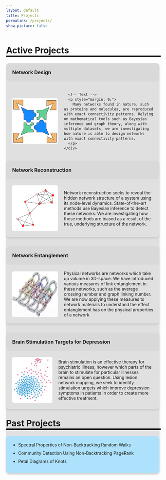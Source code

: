 ```yaml
---
layout: default
title: Projects
permalink: /projects/
show_picture: false
---
```


<!-- <div style="background-color: rgb(174, 225, 252); padding: 5px; border-radius: 10px; box-shadow: 0 4px 6px rgba(0, 0, 0, 0.1); margin-bottom: 20px;"> -->
<h1 style="text-align:left; margin-bottom:0px;">Active Projects</h1>
<hr style="width: 100%; border: 2px solid black; margin-top: 0px; margin-bottom: 20px;">
<!-- </div> -->

<div style="background-color: #e0e0e0; box-shadow: 0 4px 6px rgba(0, 0, 0, 0.1); border-radius: 10px; margin-bottom: 30px;">
  <!-- Header -->
  <div style="padding: 20px; background-color: #d9d9d9; border-radius: 10px; display: flex; align-items: center;">
    <h3 style="margin: 0; text-align: left;">Network Design</h3>
  </div>

  <!-- Content -->
  <div style="padding: 20px;">
    <div style="display: flex; align-items: center; gap: 20px;">
      <!-- Image -->
      <img src="/assets/images/projects/net_design.png" alt="Icon" style="width: 150px; height: 150px; border-radius: 5px;">
      
      <!-- Text -->
      <p style="margin: 0;">
        Many networks found in nature, such as proteins and molecules, are reproduced with exact connectivity patterns. Relying on mathematical tools such as Bayesian inference and graph theory, along with multiple datasets, we are investigating how nature is able to design networks with exact connectivity patterns.
      </p>
    </div>
  </div>
</div>

<div style="background-color: #e0e0e0; box-shadow: 0 4px 6px rgba(0, 0, 0, 0.1); border-radius: 10px; margin-bottom: 30px;">
  <!-- Header -->
  <div style="padding: 20px; background-color: #d9d9d9; border-radius: 10px; display: flex; align-items: center;">
    <h3 style="margin: 0; text-align: left;">Network Reconstruction</h3>
  </div>

  <!-- Content -->
  <div style="padding: 20px;">
    <div style="display: flex; align-items: center; gap: 20px;">
      <!-- Image -->
      <img src="/assets/images/projects/net_recon.jpg" alt="Icon" style="width: 150px; height: 150px; border-radius: 5px;">
      <!-- Text -->
      <p style="margin: 0;">
        Network reconstruction seeks to reveal the hidden network structure of a system using its node-level dynamics. State-of-the-art methods use Bayesian inference to detect these networks. We are investigating how these methods are biased as a result of the true, underlying structure of the network.
      </p>
    </div>
  </div>
</div>

<div style="background-color: #e0e0e0; box-shadow: 0 4px 6px rgba(0, 0, 0, 0.1); border-radius: 10px; margin-bottom: 30px;">
  <!-- Dropdown Header -->
  <div style="padding: 20px; background-color: #d9d9d9; border-radius: 10px; display: flex; align-items: center;">
    <h3 style="margin: 0; text-align: left;">Network Entanglement</h3>
  </div>

  <!-- Dropdown Content -->
  <div style="padding: 20px;">
    <div style="display: flex; align-items: center; gap: 20px;">
      <!-- Image -->
      <img src="/assets/images/projects/net_entanglement.png" alt="Icon" style="width: 150px; height: 150px; border-radius: 5px;">
      <!-- Text -->
      <p style="margin: 0;">
        Physical networks are networks which take up volume in 3D-space. We have introduced various measures of link entanglement in these networks, such as the average crossing number and graph linking number. We are now applying these measures to network materials to understand the effect entanglement has on the physical properties of a network.
      </p>
    </div>
  </div>
</div>

<div style="background-color: #e0e0e0; box-shadow: 0 4px 6px rgba(0, 0, 0, 0.1); border-radius: 10px; margin-bottom: 30px;">
  <!-- Dropdown Header -->
  <div style="padding: 20px; background-color: #d9d9d9; border-radius: 10px; display: flex; align-items: center;">
     <h3 style="margin: 0; text-align: left;">Brain Stimulation Targets for Depression</h3>
  </div>

  <!-- Dropdown Content -->
 <div style="padding: 20px;">
    <div style="display: flex; align-items: center; gap: 20px;">
     <!-- Image -->
      <img src="/assets/images/projects/brain_stimulation.png" alt="Icon" style="width: 150px; height: 150px; border-radius: 5px;">
      <!-- Text -->
      <p style="margin: 0;">
        Brain stimulation is an effective therapy for psychiatric illness, however which parts of the brain to stimulate for particular illnesses remains an open question. Using lesion network mapping, we seek to identify stimulation targets which improve depression symptoms in patients in order to create more effective treatment. 
      </p>
    </div>
  </div>
</div>

<script>
  function toggleDropdown(id) {
    const element = document.getElementById(id);
    if (element.style.display === 'none' || element.style.display === '') {
      element.style.display = 'block';
    } else {
      element.style.display = 'none';
    }
  }
</script>

<h1 style="text-align:left; margin-bottom:0px;margin-top: 30px;">Past Projects</h1>
<hr style="width: 100%; border: 2px solid black; margin-top: 0px; margin-bottom: 20px;">
<!-- </div> -->
<div style="background-color: #aee1fc; padding: 20px; border-radius: 10px; box-shadow: 0 4px 6px rgba(0, 0, 0, 0.1);">
<ul style="list-style-type: disc; padding-left: 20px; margin: 0;">
    <li style="margin-bottom: 10px; vertical-align: middle;">
      Spectral Properties of Non-Backtracking Random Walks
    </li>
    <li style="margin-bottom: 10px; vertical-align: middle;">
      Community Detection Using Non-Backtracking PageRank
    </li>
    <li style="margin-bottom: 10px; vertical-align: middle;">
      Petal Diagrams of Knots
    </li>
</ul>
</div>
